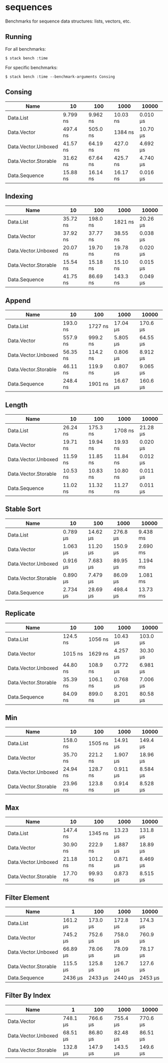 # sequences

Benchmarks for sequence data structures: lists, vectors, etc.

## Running

For all benchmarks:

    $ stack bench :time

For specific benchmarks:

    $ stack bench :time --benchmark-arguments Consing

<!-- RESULTS -->

## Consing

|Name|10|100|1000|10000|
|---|---|---|---|---|
|Data.List|9.799 ns|9.962 ns|10.03 ns|0.010 μs|
|Data.Vector|497.4 ns|505.0 ns|1384 ns|10.70 μs|
|Data.Vector.Unboxed|41.57 ns|64.19 ns|427.0 ns|4.692 μs|
|Data.Vector.Storable|31.62 ns|67.64 ns|425.7 ns|4.740 μs|
|Data.Sequence|15.88 ns|16.14 ns|16.17 ns|0.016 μs|

## Indexing

|Name|10|100|1000|10000|
|---|---|---|---|---|
|Data.List|35.72 ns|198.0 ns|1821 ns|20.26 μs|
|Data.Vector|37.92 ns|37.77 ns|38.55 ns|0.038 μs|
|Data.Vector.Unboxed|20.07 ns|19.70 ns|19.78 ns|0.020 μs|
|Data.Vector.Storable|15.54 ns|15.18 ns|15.10 ns|0.015 μs|
|Data.Sequence|41.75 ns|86.69 ns|143.3 ns|0.049 μs|

## Append

|Name|10|100|1000|10000|
|---|---|---|---|---|
|Data.List|193.0 ns|1727 ns|17.04 μs|170.6 μs|
|Data.Vector|557.9 ns|999.2 ns|5.805 μs|64.55 μs|
|Data.Vector.Unboxed|56.35 ns|114.2 ns|0.806 μs|8.912 μs|
|Data.Vector.Storable|46.11 ns|119.9 ns|0.807 μs|9.065 μs|
|Data.Sequence|248.4 ns|1901 ns|16.67 μs|160.6 μs|

## Length

|Name|10|100|1000|10000|
|---|---|---|---|---|
|Data.List|26.24 ns|175.3 ns|1708 ns|21.28 μs|
|Data.Vector|19.71 ns|19.94 ns|19.93 ns|0.020 μs|
|Data.Vector.Unboxed|11.59 ns|11.85 ns|11.84 ns|0.012 μs|
|Data.Vector.Storable|10.53 ns|10.83 ns|10.80 ns|0.011 μs|
|Data.Sequence|11.02 ns|11.32 ns|11.27 ns|0.011 μs|

## Stable Sort

|Name|10|100|1000|10000|
|---|---|---|---|---|
|Data.List|0.789 μs|14.62 μs|276.8 μs|9.438 ms|
|Data.Vector|1.063 μs|11.20 μs|150.9 μs|2.690 ms|
|Data.Vector.Unboxed|0.916 μs|7.683 μs|89.95 μs|1.194 ms|
|Data.Vector.Storable|0.890 μs|7.479 μs|86.09 μs|1.081 ms|
|Data.Sequence|2.734 μs|28.69 μs|498.4 μs|13.73 ms|

## Replicate

|Name|10|100|1000|10000|
|---|---|---|---|---|
|Data.List|124.5 ns|1056 ns|10.43 μs|103.0 μs|
|Data.Vector|1015 ns|1629 ns|4.257 μs|30.30 μs|
|Data.Vector.Unboxed|44.80 ns|108.9 ns|0.772 μs|6.981 μs|
|Data.Vector.Storable|35.39 ns|106.1 ns|0.768 μs|7.006 μs|
|Data.Sequence|84.09 ns|899.0 ns|8.201 μs|80.58 μs|

## Min

|Name|10|100|1000|10000|
|---|---|---|---|---|
|Data.List|158.0 ns|1505 ns|14.91 μs|149.4 μs|
|Data.Vector|35.70 ns|221.2 ns|1.907 μs|18.96 μs|
|Data.Vector.Unboxed|24.94 ns|128.7 ns|0.911 μs|8.584 μs|
|Data.Vector.Storable|23.96 ns|123.8 ns|0.914 μs|8.528 μs|

## Max

|Name|10|100|1000|10000|
|---|---|---|---|---|
|Data.List|147.4 ns|1345 ns|13.23 μs|131.8 μs|
|Data.Vector|30.90 ns|222.9 ns|1.887 μs|18.89 μs|
|Data.Vector.Unboxed|21.18 ns|101.2 ns|0.871 μs|8.469 μs|
|Data.Vector.Storable|17.70 ns|99.93 ns|0.873 μs|8.515 μs|

## Filter Element

|Name|1|100|1000|10000|
|---|---|---|---|---|
|Data.List|161.2 μs|173.0 μs|172.8 μs|174.3 μs|
|Data.Vector|745.2 μs|752.6 μs|758.0 μs|760.9 μs|
|Data.Vector.Unboxed|66.89 μs|78.06 μs|78.09 μs|78.17 μs|
|Data.Vector.Storable|115.5 μs|125.8 μs|126.7 μs|127.6 μs|
|Data.Sequence|2436 μs|2433 μs|2440 μs|2453 μs|

## Filter By Index

|Name|1|100|1000|10000|
|---|---|---|---|---|
|Data.Vector|748.1 μs|766.6 μs|755.4 μs|770.6 μs|
|Data.Vector.Unboxed|68.51 μs|86.80 μs|82.48 μs|86.51 μs|
|Data.Vector.Storable|132.8 μs|147.9 μs|143.5 μs|149.6 μs|

